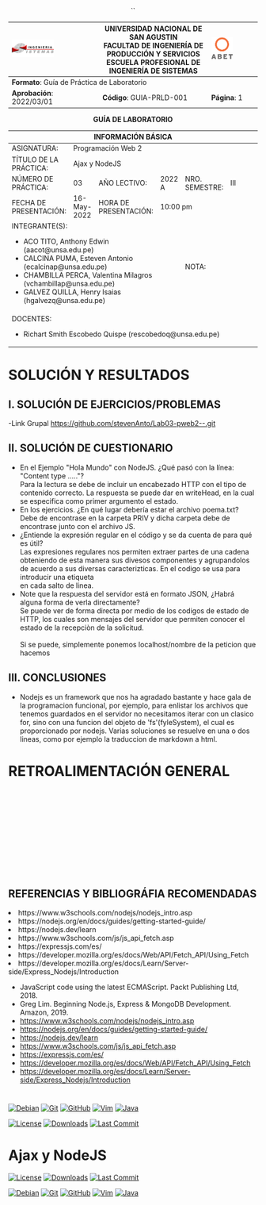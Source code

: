 <div align="center">
<table>
    <theader>
        <tr>
            <td><img src="https://github.com/rescobedoq/pw2/blob/main/epis.png?raw=true" alt="EPIS" style="width:50%; height:auto"/></td>
            <th>
                <span style="font-weight:bold;">UNIVERSIDAD NACIONAL DE SAN AGUSTIN</span><br />
                <span style="font-weight:bold;">FACULTAD DE INGENIERÍA DE PRODUCCIÓN Y SERVICIOS</span><br />
                <span style="font-weight:bold;">ESCUELA PROFESIONAL DE INGENIERÍA DE SISTEMAS</span>
            </th>``
            <td><img src="https://github.com/rescobedoq/pw2/blob/main/abet.png?raw=true" alt="ABET" style="width:50%; height:auto"/></td>
        </tr>
    </theader>
    <tbody>
        <tr><td colspan="3"><span style="font-weight:bold;">Formato</span>: Guía de Práctica de Laboratorio </td></tr>
        <tr><td><span style="font-weight:bold;">Aprobación</span>:  2022/03/01</td><td><span style="font-weight:bold;">Código</span>: GUIA-PRLD-001</td><td><span style="font-weight:bold;">Página</span>: 1</td></tr>
    </tbody>
</table>
</div>

<div align="center">
<span style="font-weight:bold;">GUÍA DE LABORATORIO</span><br />

</div>

<div aling="center">
<table>
<theader>
<tr><th colspan="6">INFORMACIÓN BÁSICA</th></tr>
</theader>
<tbody>
<tr><td>ASIGNATURA:</td><td colspan="5">Programación Web 2</td></tr>
<tr><td>TÍTULO DE LA PRÁCTICA:</td><td colspan="5">Ajax y NodeJS</td></tr>
<tr>
<td>NÚMERO DE PRÁCTICA:</td><td>03</td><td>AÑO LECTIVO:</td><td>2022 A</td><td>NRO. SEMESTRE:</td><td>III</td>
</tr>
<tr>
<td>FECHA DE PRESENTACIÓN: </td><td>16-May-2022</td><td>HORA DE PRESENTACIÓN: </td><td colspan="3">10:00 pm</td>
</tr>
<tr><td colspan="4">INTEGRANTE(S): 
<ul>
<li>ACO TITO, Anthony Edwin (aacot@unsa.edu.pe)</li>
<li>CALCINA PUMA, Esteven Antonio (ecalcinap@unsa.edu.pe)</li>
<li>CHAMBILLA PERCA, Valentina Milagros (vchambillap@unsa.edu.pe)</li>
<li>GALVEZ QUILLA, Henry Isaias (hgalvezq@unsa.edu.pe)</li>
</ul>
</td>
<td>NOTA: </td>
<td width="150"></td>
</<tr>
<tr><td colspan="6">DOCENTES:
<ul>
<li>Richart Smith Escobedo Quispe (rescobedoq@unsa.edu.pe)</li>
</ul>
</td>
</<tr>
</tdbody>
</table>
</div>

# SOLUCIÓN Y RESULTADOS

## I. SOLUCIÓN DE EJERCICIOS/PROBLEMAS

-Link Grupal https://github.com/stevenAnto/Lab03-pweb2--.git


## II. SOLUCIÓN DE CUESTIONARIO

- En el Ejemplo "Hola Mundo" con NodeJS. ¿Qué pasó con la línea: "Content type ….."?
 <br>Para la lectura se debe de incluir un encabezado HTTP con el tipo de contenido correcto. La respuesta se puede dar en writeHead, en la cual se especifica como primer argumento el estado. </br>
- En los ejercicios. ¿En qué lugar debería estar el archivo poema.txt?
 <br>Debe de encontrase en la carpeta PRIV y dicha carpeta debe de encontrase junto con el archivo JS.</br>
- ¿Entiende la expresión regular en el código y se da cuenta de para qué es útil?
 <br>Las expresiones regulares nos permiten extraer partes de una cadena obteniendo de esta manera sus divesos componentes y agrupandolos de acuerdo a sus diversas caracterizticas. En el codigo se usa para introducir una etiqueta <br> en cada salto de linea.</br>
- Note que la respuesta del servidor está en formato JSON, ¿Habrá alguna forma de verla directamente?
 <br>Se puede ver de forma directa por medio de los codigos de estado de HTTP, los cuales son mensajes del servidor que permiten conocer el estado de la recepciòn de la solicitud. </br>
 <br>Si se puede, simplemente ponemos localhost/nombre de la peticion que hacemos

## III. CONCLUSIONES

   - Nodejs es un framework que nos ha agradado bastante y hace gala de la programacion funcional, por ejemplo, para enlistar los archivos que tenemos guardados en el servidor no necesitamos iterar con un clasico for, sino con una funcion del objeto de 'fs'(fyleSystem), el cual es proporcionado por  nodejs. Varias soluciones se resuelve en una o dos lineas, como por ejemplo la traduccion de markdown a html.
    

# RETROALIMENTACIÓN GENERAL
<br></br>
<br></br>
<br></br>
<br></br>
<br></br>


## REFERENCIAS Y BIBLIOGRÁFIA RECOMENDADAS

 <li>https://www.w3schools.com/nodejs/nodejs_intro.asp</li>
        <li>https://nodejs.org/en/docs/guides/getting-started-guide/</li>
        <li>https://nodejs.dev/learn</li>
        <li>https://www.w3schools.com/js/js_api_fetch.asp</li>
        <li>https://expressjs.com/es/</li>
        <li>https://developer.mozilla.org/es/docs/Web/API/Fetch_API/Using_Fetch</li>
        <li>https://developer.mozilla.org/es/docs/Learn/Server-side/Express_Nodejs/Introduction</li>


-   JavaScript code using the latest ECMAScript. Packt Publishing Ltd, 2018.
-   Greg Lim. Beginning Node.js, Express & MongoDB Development. Amazon, 2019.
-   https://www.w3schools.com/nodejs/nodejs_intro.asp
-   https://nodejs.org/en/docs/guides/getting-started-guide/
-   https://nodejs.dev/learn
-   https://www.w3schools.com/js/js_api_fetch.asp
-   https://expressjs.com/es/
-   https://developer.mozilla.org/es/docs/Web/API/Fetch_API/Using_Fetch
-   https://developer.mozilla.org/es/docs/Learn/Server-side/Express_Nodejs/Introduction

#

[license]: https://img.shields.io/github/license/rescobedoq/pw2?label=rescobedoq
[license-file]: https://github.com/rescobedoq/pw2/blob/main/LICENSE

[downloads]: https://img.shields.io/github/downloads/rescobedoq/pw2/total?label=Downloads
[releases]: https://github.com/rescobedoq/pw2/releases/

[last-commit]: https://img.shields.io/github/last-commit/rescobedoq/pw2?label=Last%20Commit

[Debian]: https://img.shields.io/badge/Debian-D70A53?style=for-the-badge&logo=debian&logoColor=white
[debian-site]: https://www.debian.org/index.es.html

[Git]: https://img.shields.io/badge/git-%23F05033.svg?style=for-the-badge&logo=git&logoColor=white
[git-site]: https://git-scm.com/

[GitHub]: https://img.shields.io/badge/github-%23121011.svg?style=for-the-badge&logo=github&logoColor=white
[github-site]: https://github.com/

[Vim]: https://img.shields.io/badge/VIM-%2311AB00.svg?style=for-the-badge&logo=vim&logoColor=white
[vim-site]: https://www.vim.org/

[Java]: https://img.shields.io/badge/java-%23ED8B00.svg?style=for-the-badge&logo=java&logoColor=white
[java-site]: https://docs.oracle.com/javase/tutorial/


[![Debian][Debian]][debian-site]
[![Git][Git]][git-site]
[![GitHub][GitHub]][github-site]
[![Vim][Vim]][vim-site]
[![Java][Java]][java-site]


[![License][license]][license-file]
[![Downloads][downloads]][releases]
[![Last Commit][last-commit]][releases]



# Ajax y NodeJS

[![License][license]][license-file]
[![Downloads][downloads]][releases]
[![Last Commit][last-commit]][releases]

[![Debian][Debian]][debian-site]
[![Git][Git]][git-site]
[![GitHub][GitHub]][github-site]
[![Vim][Vim]][vim-site]
[![Java][Java]][java-site]
  
